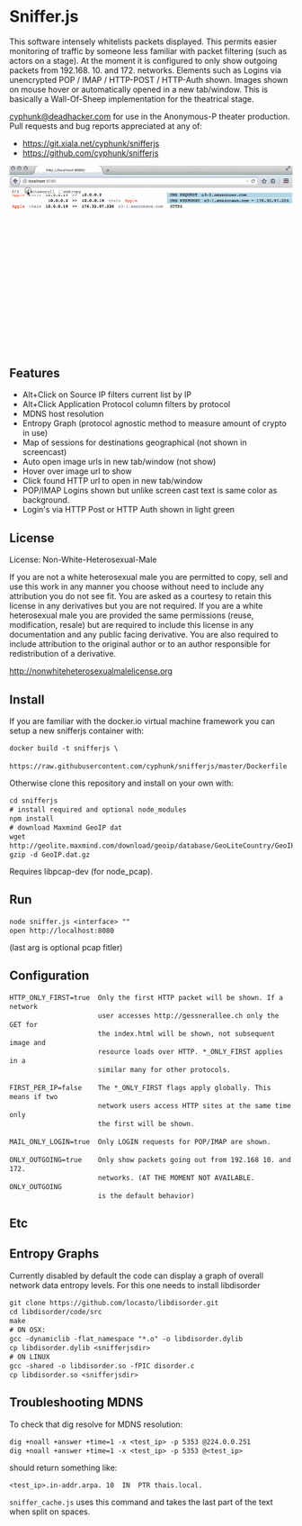 Sniffer.js
==========

This software intensely whitelists packets displayed. This permits easier
monitoring of traffic by someone less familiar with packet filtering (such as
actors on a stage). At the moment it is configured to only show outgoing packets
from 192.168. 10. and 172. networks. Elements such as Logins via unencrypted
POP / IMAP / HTTP-POST / HTTP-Auth shown. Images shown on mouse hover or
automatically opened in a new tab/window. This is basically a Wall-Of-Sheep
implementation for the theatrical stage.

cyphunk@deadhacker.com for use in the Anonymous-P theater production. Pull
requests and bug reports appreciated at any of:

* https://git.xiala.net/cyphunk/snifferjs
* https://github.com/cyphunk/snifferjs

![Screencast of use](./sniffer.gif)


Features
--------

 * Alt+Click on Source IP filters current list by IP
 * Alt+Click Application Protocol column filters by protocol
 * MDNS host resolution
 * Entropy Graph (protocol agnostic method to measure amount of crypto in use)
 * Map of sessions for destinations geographical (not shown in screencast)
 * Auto open image urls in new tab/window (not show)
 * Hover over image url to show
 * Click found HTTP url to open in new tab/window
 * POP/IMAP Logins shown but unlike screen cast text is same color as background.
 * Login's via HTTP Post or HTTP Auth shown in light green


License
-------

License: Non-White-Heterosexual-Male

If you are not a white heterosexual male you are permitted to copy, sell and use
this work in any manner you choose without need to include any attribution you
do not see fit. You are asked as a courtesy to retain this license in any
derivatives but you are not required. If you are a white heterosexual male you
are provided the same permissions (reuse, modification, resale) but are
required to include this license in any documentation and any public facing
derivative. You are also required to include attribution to the original author
or to an author responsible for redistribution of a derivative.

http://nonwhiteheterosexualmalelicense.org


Install
-------

If you are familiar with the docker.io virtual machine framework you can setup
a new snifferjs container with:

    docker build -t snifferjs \
      https://raw.githubusercontent.com/cyphunk/snifferjs/master/Dockerfile

Otherwise clone this repository and install on your own with:

    cd snifferjs
    # install required and optional node_modules
    npm install
    # download Maxmind GeoIP dat
    wget http://geolite.maxmind.com/download/geoip/database/GeoLiteCountry/GeoIP.dat.gz
    gzip -d GeoIP.dat.gz

Requires libpcap-dev (for node_pcap).


Run
---

    node sniffer.js <interface> ""
    open http://localhost:8080

(last arg is optional pcap fitler)


Configuration
-------------

```
HTTP_ONLY_FIRST=true  Only the first HTTP packet will be shown. If a network
                      user accesses http://gessnerallee.ch only the GET for
                      the index.html will be shown, not subsequent image and
                      resource loads over HTTP. *_ONLY_FIRST applies in a
                      similar many for other protocols.

FIRST_PER_IP=false    The *_ONLY_FIRST flags apply globally. This means if two
                      network users access HTTP sites at the same time only
                      the first will be shown.

MAIL_ONLY_LOGIN=true  Only LOGIN requests for POP/IMAP are shown.

ONLY_OUTGOING=true    Only show packets going out from 192.168 10. and 172.
                      networks. (AT THE MOMENT NOT AVAILABLE. ONLY_OUTGOING
                      is the default behavior)
```


Etc
---

## Entropy Graphs

Currently disabled by default the code can display a graph of overall network
data entropy levels. For this one needs to install libdisorder

    git clone https://github.com/locasto/libdisorder.git
    cd libdisorder/code/src
    make
    # ON OSX:
    gcc -dynamiclib -flat_namespace "*.o" -o libdisorder.dylib
    cp libdisorder.dylib <snifferjsdir>
    # ON LINUX
    gcc -shared -o libdisorder.so -fPIC disorder.c
    cp libdisorder.so <snifferjsdir>


## Troubleshooting MDNS

To check that dig resolve for MDNS resolution:

    dig +noall +answer +time=1 -x <test_ip> -p 5353 @224.0.0.251
    dig +noall +answer +time=1 -x <test_ip> -p 5353 @<test_ip>

should return something like:

    <test_ip>.in-addr.arpa.	10	IN	PTR	thais.local.

``sniffer_cache.js`` uses this command and takes the last
part of the text when split on spaces.
